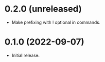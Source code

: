 0.2.0 (unreleased)
=====

- Make prefixing with ! optional in commands.

0.1.0 (2022-09-07)
=====

- Initial release.
